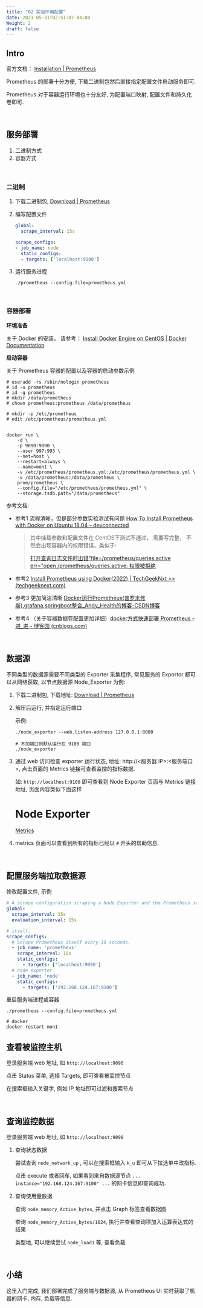 ```yaml
---
title: "02 实验环境配置"
date: 2021-05-31T02:51:07-04:00
Weight: 2
draft: false
---
```


## Intro

官方文档： [Installation | Prometheus](https://prometheus.io/docs/prometheus/latest/installation/)

Prometheus 的部署十分方便, 下载二进制包然后直接指定配置文件启动服务即可.

Prometheus 对于容器运行环境也十分友好, 为配置端口映射, 配置文件和持久化卷即可.

  <br>

## 服务部署

1. 二进制方式
2. 容器方式

<br>

### 二进制

1. 下载二进制包, [Download | Prometheus](https://prometheus.io/download/#prometheus)

2. 编写配置文件

   ```yaml
   global:
     scrape_interval: 15s
   
   scrape_configs:
   - job_name: node
     static_configs:
     - targets: ['localhost:9100']
   ```

   

3. 运行服务进程

   ```shell
   ./prometheus --config.file=prometheus.yml
   ```

<br>

### 容器部署

**环境准备**

关于 Docker 的安装， 请参考： [Install Docker Engine on CentOS | Docker Documentation](https://docs.docker.com/engine/install/centos/) 

**启动容器**

关于 Prometheus 容器的配置以及容器的启动参数示例

```shell
# useradd -rs /sbin/nologin prometheus
# id -u prometheus
# id -g prometheus
# mkdir /data/prometheus
# chown prometheus:prometheus /data/prometheus

# mkdir -p /etc/prometheus
# edit /etc/prometheus/prometheus.yml


docker run \
    -d \
    -p 9090:9090 \
    --user 997:993 \
    --net=host \
    --restart=always \
    --name=mon1 \
    -v /etc/prometheus/prometheus.yml:/etc/prometheus/prometheus.yml \
    -v /data/prometheus:/data/prometheus \
    prom/prometheus \
    --config.file="/etc/prometheus/prometheus.yml" \
    --storage.tsdb.path="/data/prometheus"
```

参考文档:

- 参考1 流程清晰，但是部分参数实验测试有问题 [How To Install Prometheus with Docker on Ubuntu 18.04 – devconnected](https://devconnected.com/how-to-install-prometheus-with-docker-on-ubuntu-18-04/)

  > 其中挂载参数和配置文件在 CentOS下测试不通过， 需要写完整， 不然会出现容器内的权限错误，类似于:
  >
  > [打开查询日志文件时出错”file=/prometheus/queries.active err="open /prometheus/queries.active: 权限被拒绝](https://www.likecs.com/ask-1297108.html?sc=552) 

- 参考2 [Install Prometheus using Docker(2022) | TechGeekNxt >> (techgeeknext.com)](https://www.techgeeknext.com/tools/docker/install-prometheus-using-docker)

- 参考3 更加简洁清晰 [Docker运行Prometheus(普罗米修斯),grafana,springboot整合_Andy_Health的博客-CSDN博客](https://blog.csdn.net/Andy_Health/article/details/123475186)

- 参考4 （关于容器数据卷配置更加详细）[docker方式快速部署 Prometheus - 进_进 - 博客园 (cnblogs.com)](https://www.cnblogs.com/augus007/articles/9225431.html)

<br>

## 数据源

不同类型的数据源需要不同类型的 Exporter 采集程序, 常见服务的 Exportor 都可以从网络获取, 以节点数据源 Node_Exporter 为例:

1. 下载二进制包, 下载地址: [Download | Prometheus](https://prometheus.io/download/#node_exporter)

2. 解压后运行, 并指定运行端口 

   示例:

   ```shell
   ./node_exporter --web.listen-address 127.0.0.1:8080
   
   # 不加端口则默认运行在 9100 端口
   ./node_exporter
   ```

3. 通过 web 访问检查 exporter 运行状态, 地址: http://<服务器 IP>:<服务端口>, 点击页面的 Metrics 链接可查看监控的指标数据.

   如: `http://localhost:9100` 即可查看到 Node Exporter 页面与 Metrics 链接地址, 页面内容类似下面这样

   # Node Exporter

   [Metrics](http://192.168.124.167:9100/metrics)

4. metrics 页面可以查看到所有的指标已经以 `#` 开头的帮助信息.

<br>

## 配置服务端拉取数据源

修改配置文件, 示例

```yaml
# A scrape configuration scraping a Node Exporter and the Prometheus server
global:
  scrape_interval: 15s
  evaluation_interval: 15s

# itself.
scrape_configs:
  # Scrape Prometheus itself every 10 seconds.
  - job_name: 'prometheus'
    scrape_interval: 10s
    static_configs:
      - targets: ['localhost:9090']
  # node exporter
  - job_name: 'node'
    static_configs:
      - targets: ['192.168.124.167:9100']
```

重启服务端进程或容器

```shell
./prometheus --config.file=prometheus.yml

# docker
docker restart mon1
```



## 查看被监控主机

登录服务端 web 地址, 如 `http://localhost:9090` 

点击 Status 菜单, 选择 Targets, 即可查看被监控节点

在搜索框输入关键字, 例如 IP 地址即可过滤和搜索节点



<br>

## 查询监控数据

登录服务端 web 地址, 如 `http://localhost:9090` 

1. 查询状态数据

   尝试查询 `node_network_up` , 可以在搜索框输入 `k_u` 即可从下拉选单中改指标.

   点击 execute 或者回车, 如果看到来自数据源节点 `... instance="192.168.124.167:9100" ...` 的网卡信息即查询成功.

2. 查询使用量数据

   查询 `node_memory_Active_bytes`, 并点击 Graph 标签查看数据图

   查询 `node_memory_Active_bytes/1024`, 执行并查看查询项加入运算表达式的结果

   类型地, 可以继续尝试 `node_load1` 等, 查看负载



<br>

## 小结

这里入门完成, 我们部署完成了服务端与数据源, 从 Prometheus UI 实时获取了机器的网卡, 内存, 负载等信息.



